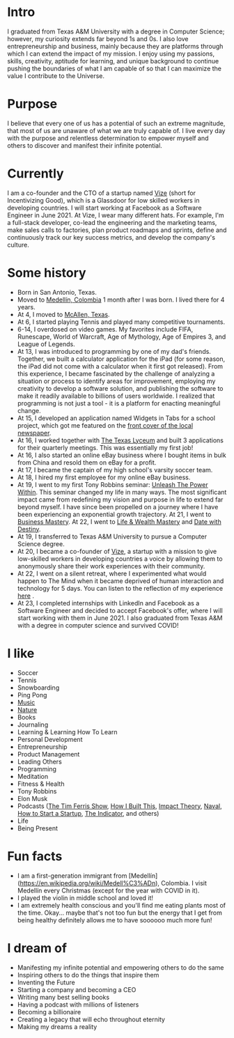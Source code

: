 
# Intro

I graduated from Texas A&M University with a degree in Computer Science; however, my curiosity extends far beyond 1s and 0s. I also love entrepreneurship and business, mainly because they are platforms through which I can extend the impact of my mission. I enjoy using my passions, skills, creativity, aptitude for learning, and unique background to continue pushing the boundaries of what I am capable of so that I can maximize the value I contribute to the Universe.

# Purpose

I believe that every one of us has a potential of such an extreme magnitude, that most of us are unaware of what we are truly capable of. I live every day with the purpose and relentless determination to empower myself and others to discover and manifest their infinite potential.

# Currently

I am a co-founder and the CTO of a startup named [Vize](https://www.vize.mx/acerca-de-nosotros) (short for Incentivizing Good), which is a Glassdoor for low skilled workers in developing countries. I will start working at Facebook as a Software Engineer in June 2021. At Vize, I wear many different hats. For example, I'm a full-stack developer, co-lead the engineering and the marketing teams, make sales calls to factories, plan product roadmaps and sprints, define and continuously track our key success metrics, and develop the company's culture.

# Some history

- Born in San Antonio, Texas.
- Moved to [Medellín, Colombia](https://cdn.kimkim.com/files/a/content_articles/featured_photos/1ad949c863a201daf8589433b4b4f53dcea9bacb/big-2c865b81ba2b66d13bb814a304041332.jpg) 1 month after I was born. I lived there for 4 years.
- At 4, I moved to [McAllen, Texas](https://en.wikipedia.org/wiki/McAllen,_Texas).
- At 6, I started playing Tennis and played many competitive tournaments.
- 6-14, I overdosed on video games. My favorites include FIFA, Runescape, World of Warcraft, Age of Mythology, Age of Empires 3, and League of Legends.
- At 13, I was introduced to programming by one of my dad's friends. Together, we built a calculator application for the iPad (for some reason, the iPad did not come with a calculator when it first got released). From this experience, I became fascinated by the challenge of analyzing a situation or process to identify areas for improvement, employing my creativity to develop a software solution, and publishing the software to make it readily available to billions of users worldwide. I realized that programming is not just a tool - it is a platform for enacting meaningful change.
- At 15, I developed an application named Widgets in Tabs for a school project, which got me featured on the [front cover of the local newspaper](https://www.yourconroenews.com/neighborhood/moco/news/article/Teen-develops-iTunes-app-Widget-Tabs-9261552.php).
- At 16, I worked together with [The Texas Lyceum](https://www.texaslyceum.org/) and built 3 applications for their quarterly meetings. This was essentially my first job!
- At 16, I also started an online eBay business where I bought items in bulk from China and resold them on eBay for a profit.
- At 17, I became the captain of my high school's varsity soccer team.
- At 18, I hired my first employee for my online eBay business.
- At 19, I went to my first Tony Robbins seminar: [Unleash The Power Within](https://www.tonyrobbins.com/events/unleash-the-power-within/). This seminar changed my life in many ways. The most significant impact came from redefining my vision and purpose in life to extend far beyond myself. I have since been propelled on a journey where I have been experiencing an exponential growth trajectory. At 21, I went to [Business Mastery](https://www.tonyrobbins.com/events/business-mastery/). At 22, I went to [Life & Wealth Mastery](https://www.tonyrobbins.com/events/life-wealth-mastery/) and [Date with Destiny](https://www.tonyrobbins.com/events/date-with-destiny/).
- At 19, I transferred to Texas A&M University to pursue a Computer Science degree.
- At 20, I became a co-founder of [Vize](https://incentivizinggood.com/), a startup with a mission to give low-skilled workers in developing countries a voice by allowing them to anonymously share their work experiences with their community.
- At 22, I went on a silent retreat, where I experimented what would happen to The Mind when it became deprived of human interaction and technology for 5 days. You can listen to the reflection of my experience [here](https://infinitemindspodcast.com/2020/04/30/2-silent-retreat-reflection-the-infinite-journey-of-discovering-your-true-self/) .
- At 23, I completed internships with LinkedIn and Facebook as a Software Engineer and decided to accept Facebook's offer, where I will start working with them in June 2021. I also graduated from Texas A&M with a degree in computer science and survived COVID!

# I like

- Soccer
- Tennis
- Snowboarding
- Ping Pong
- [Music](https://open.spotify.com/user/126161110?si=80ma-a3bSpexjCqJ75TW-w)
- [Nature](https://www.youtube.com/watch?v=Y2SGfMcemaM)
- Books
- Journaling
- Learning & Learning How To Learn
- Personal Development
- Entrepreneurship
- Product Management
- Leading Others
- Programming
- Meditation
- Fitness & Health
- Tony Robbins
- Elon Musk
- Podcasts ([The Tim Ferris Show](https://tim.blog/podcast/), [How I Built This](https://www.npr.org/podcasts/510313/how-i-built-this), [Impact Theory](https://impacttheory.com/), [Naval](https://nav.al/), [How to Start a Startup](https://player.fm/series/how-to-start-a-startup), [The Indicator](https://www.npr.org/podcasts/510325/the-indicator-from-planet-money), and others)
- Life
- Being Present

# Fun facts

- I am a first-generation immigrant from [Medellín] (https://en.wikipedia.org/wiki/Medell%C3%ADn), Colombia. I visit Medellín every Christmas (except for the year with COVID in it).
- I played the violin in middle school and loved it!
- I am extremely health conscious and you'll find me eating plants most of the time. Okay... maybe that's not too fun but the energy that I get from being healthy definitely allows me to have soooooo much more fun!

# I dream of

- Manifesting my infinite potential and empowering others to do the same
- Inspiring others to do the things that inspire them
- Inventing the Future
- Starting a company and becoming a CEO
- Writing many best selling books
- Having a podcast with millions of listeners
- Becoming a billionaire
- Creating a legacy that will echo throughout eternity
- Making my dreams a reality

